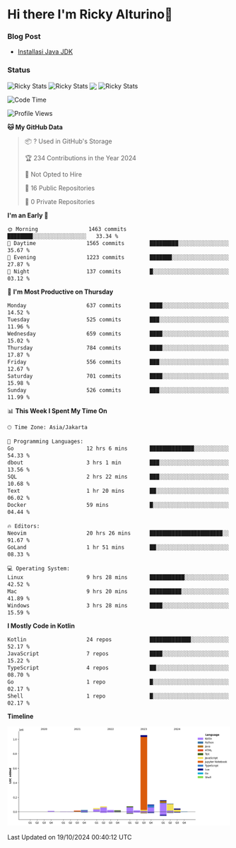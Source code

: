 # Hi there I'm Ricky Alturino👋

### Blog Post

<!-- BLOG-POST-LIST:START -->

- [Installasi Java JDK](https://onirutla.medium.com/installasi-java-jdk-ec701beeb5cb?source=rss-d9d81c918cc9------2)
<!-- BLOG-POST-LIST:END -->

### Status

<img align="center" alt="Ricky Stats" src="https://github-readme-stats.vercel.app/api?username=Alturino&theme=dark&show_icons=true&hide_border=false" />
<img align="center" alt="Ricky Stats" src="https://github-readme-stats.vercel.app/api/top-langs/?username=Alturino&theme=dark&show_icons=true&layout=compact"/>
<img align="center" width="640px" src="https://github-readme-stats.vercel.app/api/wakatime?username=Alturino&layout=compact&hide_border=true&theme=dark">
<img align="center" alt="Ricky Stats" src="https://leetcard.jacoblin.cool/onirutla?border=0&radius=20&ext=activity"/>

<!--START_SECTION:waka-->
![Code Time](http://img.shields.io/badge/Code%20Time-651%20hrs%2056%20mins-blue)

![Profile Views](http://img.shields.io/badge/Profile%20Views-0-blue)

**🐱 My GitHub Data** 

> 📦 ? Used in GitHub's Storage 
 > 
> 🏆 234 Contributions in the Year 2024
 > 
> 🚫 Not Opted to Hire
 > 
> 📜 16 Public Repositories 
 > 
> 🔑 0 Private Repositories 
 > 
**I'm an Early 🐤** 

```text
🌞 Morning                1463 commits        ████████░░░░░░░░░░░░░░░░░   33.34 % 
🌆 Daytime                1565 commits        █████████░░░░░░░░░░░░░░░░   35.67 % 
🌃 Evening                1223 commits        ███████░░░░░░░░░░░░░░░░░░   27.87 % 
🌙 Night                  137 commits         █░░░░░░░░░░░░░░░░░░░░░░░░   03.12 % 
```
📅 **I'm Most Productive on Thursday** 

```text
Monday                   637 commits         ████░░░░░░░░░░░░░░░░░░░░░   14.52 % 
Tuesday                  525 commits         ███░░░░░░░░░░░░░░░░░░░░░░   11.96 % 
Wednesday                659 commits         ████░░░░░░░░░░░░░░░░░░░░░   15.02 % 
Thursday                 784 commits         ████░░░░░░░░░░░░░░░░░░░░░   17.87 % 
Friday                   556 commits         ███░░░░░░░░░░░░░░░░░░░░░░   12.67 % 
Saturday                 701 commits         ████░░░░░░░░░░░░░░░░░░░░░   15.98 % 
Sunday                   526 commits         ███░░░░░░░░░░░░░░░░░░░░░░   11.99 % 
```


📊 **This Week I Spent My Time On** 

```text
🕑︎ Time Zone: Asia/Jakarta

💬 Programming Languages: 
Go                       12 hrs 6 mins       ██████████████░░░░░░░░░░░   54.33 % 
dbout                    3 hrs 1 min         ███░░░░░░░░░░░░░░░░░░░░░░   13.56 % 
SQL                      2 hrs 22 mins       ███░░░░░░░░░░░░░░░░░░░░░░   10.68 % 
Text                     1 hr 20 mins        ██░░░░░░░░░░░░░░░░░░░░░░░   06.02 % 
Docker                   59 mins             █░░░░░░░░░░░░░░░░░░░░░░░░   04.44 % 

🔥 Editors: 
Neovim                   20 hrs 26 mins      ███████████████████████░░   91.67 % 
GoLand                   1 hr 51 mins        ██░░░░░░░░░░░░░░░░░░░░░░░   08.33 % 

💻 Operating System: 
Linux                    9 hrs 28 mins       ███████████░░░░░░░░░░░░░░   42.52 % 
Mac                      9 hrs 20 mins       ██████████░░░░░░░░░░░░░░░   41.89 % 
Windows                  3 hrs 28 mins       ████░░░░░░░░░░░░░░░░░░░░░   15.59 % 
```

**I Mostly Code in Kotlin** 

```text
Kotlin                   24 repos            █████████████░░░░░░░░░░░░   52.17 % 
JavaScript               7 repos             ████░░░░░░░░░░░░░░░░░░░░░   15.22 % 
TypeScript               4 repos             ██░░░░░░░░░░░░░░░░░░░░░░░   08.70 % 
Go                       1 repo              █░░░░░░░░░░░░░░░░░░░░░░░░   02.17 % 
Shell                    1 repo              █░░░░░░░░░░░░░░░░░░░░░░░░   02.17 % 
```



**Timeline**

![Lines of Code chart](https://raw.githubusercontent.com/Alturino/Alturino/main/assets/bar_graph.png)


 Last Updated on 19/10/2024 00:40:12 UTC
<!--END_SECTION:waka-->

